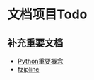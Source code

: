 # 文档项目Todo

## 补充重要文档

- [Python重要概念](docs\lang\python\concept.md)
- [fzipline](docs\lang\python\fzipline.md)


